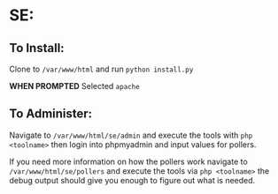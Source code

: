 # SE:
## To Install:
Clone to `/var/www/html` and run `python install.py` 

**WHEN PROMPTED** Selected `apache`

## To Administer:
Navigate to `/var/www/html/se/admin` and execute the tools with `php <toolname>` then login into phpmyadmin and input values for pollers. 

If you need more information on how the pollers work navigate to `/var/www/html/se/pollers` and execute the tools via `php <toolname>` the debug output should give you enough to figure out what is needed.


